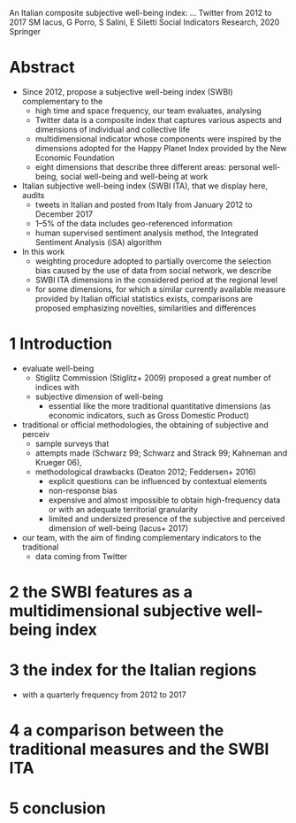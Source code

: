 An Italian composite subjective well-being index: ... Twitter from 2012 to 2017
SM Iacus, G Porro, S Salini, E Siletti
Social Indicators Research, 2020 Springer

# Abstract

* Since 2012, propose a subjective well-being index (SWBI) complementary to the
  * high time and space frequency, our team evaluates, analysing
  * Twitter data is a composite index that captures various aspects and
    dimensions of individual and collective life
  * multidimensional indicator whose components were inspired by the dimensions
    adopted for the Happy Planet Index provided by the New Economic Foundation
  * eight dimensions that describe three different areas:
    personal well-being, social well-being and well-being at work
* Italian subjective well-being index (SWBI ITA), that we display here, audits
  * tweets in Italian and posted from Italy from January 2012 to December 2017
  * 1–5% of the data includes geo-referenced information
  * human supervised sentiment analysis method, 
    the Integrated Sentiment Analysis (iSA) algorithm
* In this work
  * weighting procedure adopted to partially overcome the selection bias caused
    by the use of data from social network, we describe
  * SWBI ITA dimensions in the considered period at the regional level
  * for some dimensions, for which a similar currently available measure
    provided by Italian official statistics exists, comparisons are proposed
    emphasizing novelties, similarities and differences

# 1 Introduction

* evaluate well-being
  * Stiglitz Commission (Stiglitz+ 2009) proposed a great number of indices with
  * subjective dimension of well-being
    * essential like the more traditional quantitative dimensions (as economic
      indicators, such as Gross Domestic Product)
* traditional or official methodologies, the obtaining of subjective and perceiv
  * sample surveys that
  * attempts made (Schwarz 99; Schwarz and Strack 99; Kahneman and Krueger 06),
  * methodological drawbacks (Deaton 2012; Feddersen+ 2016)
    * explicit questions can be influenced by contextual elements
    * non-response bias
    * expensive and almost impossible to obtain high-frequency data or with an
      adequate territorial granularity
    * limited and undersized presence of the subjective and perceived dimension
      of well-being (Iacus+ 2017)
* our team, with the aim of finding complementary indicators to the traditional
  * data coming from Twitter

# 2 the SWBI features as a multidimensional subjective well-being index

# 3 the index for the Italian regions

* with a quarterly frequency from 2012 to 2017

# 4 a comparison between the traditional measures and the SWBI ITA

# 5 conclusion
